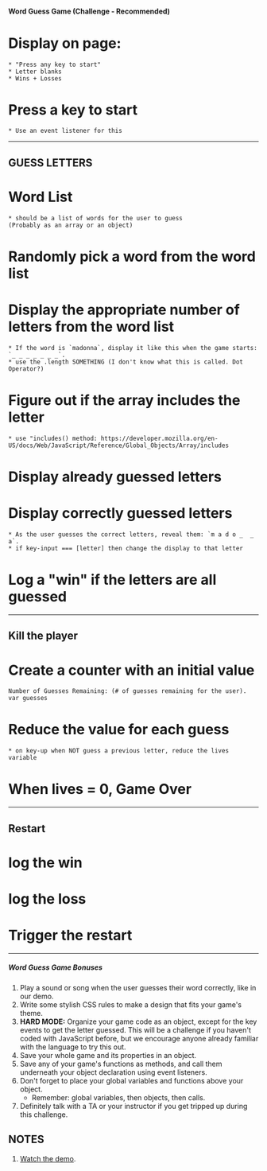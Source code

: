 #### Word Guess Game (Challenge - Recommended)


# Display on page:
    * "Press any key to start"
    * Letter blanks
    * Wins + Losses

# Press a key to start
    * Use an event listener for this

-------

## GUESS LETTERS
# Word List
    * should be a list of words for the user to guess
    (Probably as an array or an object)

# Randomly pick a word from the word list

# Display the appropriate number of letters from the word list
    * If the word is `madonna`, display it like this when the game starts: `_ _ _ _ _ _ _`.
    * use the .length SOMETHING (I don't know what this is called. Dot Operator?)
    


# Figure out if the array includes the letter
    * use "includes() method: https://developer.mozilla.org/en-US/docs/Web/JavaScript/Reference/Global_Objects/Array/includes

# Display already guessed letters

# Display correctly guessed letters
    * As the user guesses the correct letters, reveal them: `m a d o _  _ a`.
    * if key-input === [letter] then change the display to that letter

# Log a "win" if the letters are all guessed

-------

## Kill the player
# Create a counter with an initial value
    Number of Guesses Remaining: (# of guesses remaining for the user).
    var guesses
# Reduce the value for each guess
    * on key-up when NOT guess a previous letter, reduce the lives variable
# When lives = 0, Game Over

-------

## Restart
# log the win
# log the loss
# Trigger the restart


--------------------------------------------------------------------------------------------------------









##### Word Guess Game Bonuses

1. Play a sound or song when the user guesses their word correctly, like in our demo.
2. Write some stylish CSS rules to make a design that fits your game's theme.
3. **HARD MODE:** Organize your game code as an object, except for the key events to get the letter guessed. This will be a challenge if you haven't coded with JavaScript before, but we encourage anyone already familiar with the language to try this out.
4. Save your whole game and its properties in an object.
5. Save any of your game's functions as methods, and call them underneath your object declaration using event listeners.
6. Don't forget to place your global variables and functions above your object.
   * Remember: global variables, then objects, then calls.
7. Definitely talk with a TA or your instructor if you get tripped up during this challenge.



## NOTES
1. [Watch the demo](https://youtu.be/W-IJcC4tYFI).